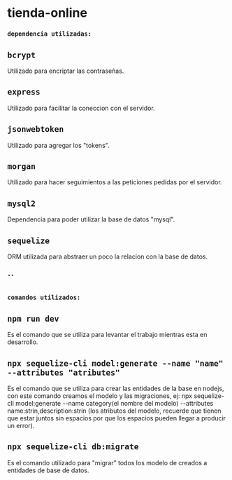 # tienda-online

### `dependencia utilizadas:`

## `bcrypt`

Utilizado para encriptar las contraseñas.

## `express`

Utilizado para facilitar la coneccion con el servidor.

## `jsonwebtoken`

Utilizado para agregar los "tokens".


## `morgan`

Utilizado para hacer seguimientos a las peticiones pedidas por el servidor.

## `mysql2`

Dependencia para poder utilizar la base de datos "mysql".

## `sequelize`

ORM utilizada para abstraer un poco la relacion con la base de datos.

## ``


### `comandos utilizados:`

## `npm run dev`

Es el comando que se utiliza para levantar el trabajo mientras esta en desarrollo.

## `npx sequelize-cli model:generate --name "name" --attributes "atributes"`

Es el comando que se utiliza para crear las entidades de la base en nodejs, con este comando creamos el modelo y las migraciones, ej: npx sequelize-cli model:generate --name category(el nombre del modelo) --attributes name:strin,description:strin (los atributos del modelo, recuerde que tienen que estar juntos sin espacios por que los espacios pueden llegar a producir un error).

## `npx sequelize-cli db:migrate`

Es el comando utilizado para "migrar" todos los modelo de creados a entidades de base de datos.


